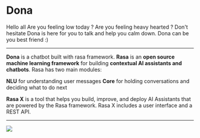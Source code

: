 # Dona
Hello all
Are you feeling low today ? Are you feeling heavy hearted ? 
Don't hesitate Dona is here for you to talk and help you calm down.
Dona can be you best friend :)
******************************************************************************************************************************************

**Dona** is a chatbot built with rasa framework. **Rasa** is an **open source machine learning framework** for building **contextual AI assistants and chatbots**.
Rasa has two main modules:

**NLU** for understanding user messages
**Core** for holding conversations and deciding what to do next

**Rasa X** is a tool that helps you build, improve, and deploy AI Assistants that are powered by the Rasa framework. Rasa X includes a user interface and a REST API.
******************************************************************************************************************************************

![](Dona.gif)

